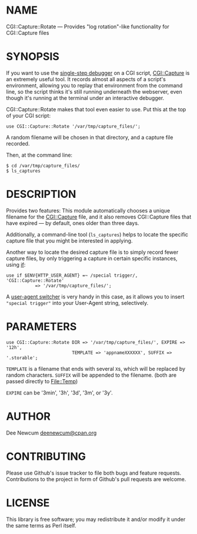 # NAME

CGI::Capture::Rotate — Provides "log rotation"-like functionality for
CGI::Capture files

# SYNOPSIS

If you want to use the [single-step debugger](https://metacpan.org/pod/perldebug) on a CGI script,
[CGI::Capture](https://metacpan.org/pod/CGI%3A%3ACapture) is an extremely useful tool. It records almost all aspects of a
script's environment, allowing you to replay that environment from the command
line, so the script thinks it's still running underneath the webserver, even
though it's running at the terminal under an interactive debugger.

CGI::Capture::Rotate makes that tool even easier to use.  Put this at the top of
your CGI script:

    use CGI::Capture::Rotate '/var/tmp/capture_files/';

A random filename will be chosen in that directory, and a capture file recorded.

Then, at the command line:

    $ cd /var/tmp/capture_files/
    $ ls_captures

# DESCRIPTION

Provides two features: This module automatically chooses a unique filename for
the [CGI::Capture](https://metacpan.org/pod/CGI%3A%3ACapture) file, and it also removes CGI::Capture files that have
expired — by default, ones older than three days.

Additionally, a command-line tool (`ls_captures`) helps to locate the specific
capture file that you might be interested in applying.

Another way to locate the desired capture file is to simply record fewer capture
files, by only triggering a capture in certain specific instances, using [if](https://metacpan.org/pod/if):

    use if $ENV{HTTP_USER_AGENT} =~ /special trigger/, 'CGI::Capture::Rotate'
               => '/var/tmp/capture_files/';

A [user-agent switcher](https://chrome.google.com/webstore/detail/user-agent-switcher-for-c/djflhoibgkdhkhhcedjiklpkjnoahfmg?hl=en-US) 
is very handy in this case, as it allows you to insert `"special trigger"` into 
your User-Agent string, selectively.

# PARAMETERS

    use CGI::Capture::Rotate DIR => '/var/tmp/capture_files/', EXPIRE => '12h',
                             TEMPLATE => 'appnameXXXXXX', SUFFIX => '.storable';

`TEMPLATE` is a filename that ends with several `X`s, which will be replaced
by random characters. `SUFFIX` will be appended to the filename. (both are
passed directly to [File::Temp](https://metacpan.org/pod/File%3A%3ATemp))

`EXPIRE` can be '3min', '3h', '3d', '3m', or '3y'.

# AUTHOR

Dee Newcum <deenewcum@cpan.org>

# CONTRIBUTING

Please use Github's issue tracker to file both bugs and feature requests.
Contributions to the project in form of Github's pull requests are welcome. 

# LICENSE

This library is free software; you may redistribute it and/or modify it under
the same terms as Perl itself.
